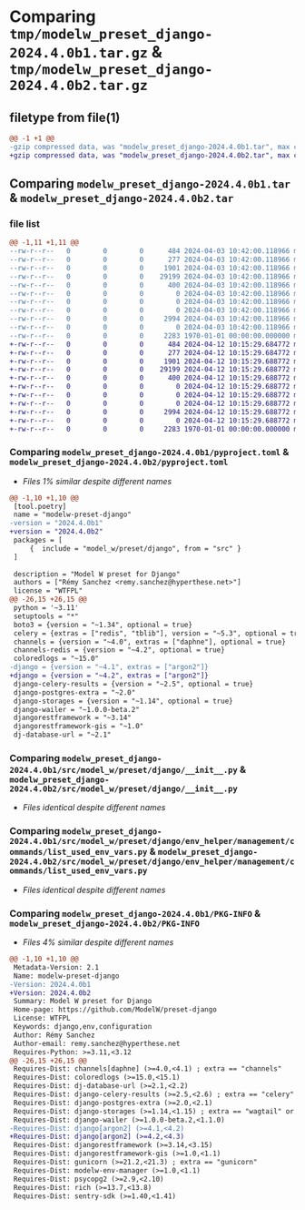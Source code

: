 # Comparing `tmp/modelw_preset_django-2024.4.0b1.tar.gz` & `tmp/modelw_preset_django-2024.4.0b2.tar.gz`

## filetype from file(1)

```diff
@@ -1 +1 @@
-gzip compressed data, was "modelw_preset_django-2024.4.0b1.tar", max compression
+gzip compressed data, was "modelw_preset_django-2024.4.0b2.tar", max compression
```

## Comparing `modelw_preset_django-2024.4.0b1.tar` & `modelw_preset_django-2024.4.0b2.tar`

### file list

```diff
@@ -1,11 +1,11 @@
--rw-r--r--   0        0        0      484 2024-04-03 10:42:00.118966 modelw_preset_django-2024.4.0b1/LICENSE
--rw-r--r--   0        0        0      277 2024-04-03 10:42:00.118966 modelw_preset_django-2024.4.0b1/README.md
--rw-r--r--   0        0        0     1901 2024-04-03 10:42:00.118966 modelw_preset_django-2024.4.0b1/pyproject.toml
--rw-r--r--   0        0        0    29199 2024-04-03 10:42:00.118966 modelw_preset_django-2024.4.0b1/src/model_w/preset/django/__init__.py
--rw-r--r--   0        0        0      400 2024-04-03 10:42:00.118966 modelw_preset_django-2024.4.0b1/src/model_w/preset/django/drf.py
--rw-r--r--   0        0        0        0 2024-04-03 10:42:00.118966 modelw_preset_django-2024.4.0b1/src/model_w/preset/django/env_helper/__init__.py
--rw-r--r--   0        0        0        0 2024-04-03 10:42:00.118966 modelw_preset_django-2024.4.0b1/src/model_w/preset/django/env_helper/management/__init__.py
--rw-r--r--   0        0        0        0 2024-04-03 10:42:00.118966 modelw_preset_django-2024.4.0b1/src/model_w/preset/django/env_helper/management/commands/__init__.py
--rw-r--r--   0        0        0     2994 2024-04-03 10:42:00.118966 modelw_preset_django-2024.4.0b1/src/model_w/preset/django/env_helper/management/commands/list_used_env_vars.py
--rw-r--r--   0        0        0        0 2024-04-03 10:42:00.118966 modelw_preset_django-2024.4.0b1/src/model_w/preset/django/py.typed
--rw-r--r--   0        0        0     2283 1970-01-01 00:00:00.000000 modelw_preset_django-2024.4.0b1/PKG-INFO
+-rw-r--r--   0        0        0      484 2024-04-12 10:15:29.684772 modelw_preset_django-2024.4.0b2/LICENSE
+-rw-r--r--   0        0        0      277 2024-04-12 10:15:29.684772 modelw_preset_django-2024.4.0b2/README.md
+-rw-r--r--   0        0        0     1901 2024-04-12 10:15:29.688772 modelw_preset_django-2024.4.0b2/pyproject.toml
+-rw-r--r--   0        0        0    29199 2024-04-12 10:15:29.688772 modelw_preset_django-2024.4.0b2/src/model_w/preset/django/__init__.py
+-rw-r--r--   0        0        0      400 2024-04-12 10:15:29.688772 modelw_preset_django-2024.4.0b2/src/model_w/preset/django/drf.py
+-rw-r--r--   0        0        0        0 2024-04-12 10:15:29.688772 modelw_preset_django-2024.4.0b2/src/model_w/preset/django/env_helper/__init__.py
+-rw-r--r--   0        0        0        0 2024-04-12 10:15:29.688772 modelw_preset_django-2024.4.0b2/src/model_w/preset/django/env_helper/management/__init__.py
+-rw-r--r--   0        0        0        0 2024-04-12 10:15:29.688772 modelw_preset_django-2024.4.0b2/src/model_w/preset/django/env_helper/management/commands/__init__.py
+-rw-r--r--   0        0        0     2994 2024-04-12 10:15:29.688772 modelw_preset_django-2024.4.0b2/src/model_w/preset/django/env_helper/management/commands/list_used_env_vars.py
+-rw-r--r--   0        0        0        0 2024-04-12 10:15:29.688772 modelw_preset_django-2024.4.0b2/src/model_w/preset/django/py.typed
+-rw-r--r--   0        0        0     2283 1970-01-01 00:00:00.000000 modelw_preset_django-2024.4.0b2/PKG-INFO
```

### Comparing `modelw_preset_django-2024.4.0b1/pyproject.toml` & `modelw_preset_django-2024.4.0b2/pyproject.toml`

 * *Files 1% similar despite different names*

```diff
@@ -1,10 +1,10 @@
 [tool.poetry]
 name = "modelw-preset-django"
-version = "2024.4.0b1"
+version = "2024.4.0b2"
 packages = [
     {  include = "model_w/preset/django", from = "src" }
 ]
 
 description = "Model W preset for Django"
 authors = ["Rémy Sanchez <remy.sanchez@hyperthese.net>"]
 license = "WTFPL"
@@ -26,15 +26,15 @@
 python = '~3.11'
 setuptools = "*"
 boto3 = {version = "~1.34", optional = true}
 celery = {extras = ["redis", "tblib"], version = "~5.3", optional = true}
 channels = {version = "~4.0", extras = ["daphne"], optional = true}
 channels-redis = {version = "~4.2", optional = true}
 coloredlogs = "~15.0"
-django = {version = "~4.1", extras = ["argon2"]}
+django = {version = "~4.2", extras = ["argon2"]}
 django-celery-results = {version = "~2.5", optional = true}
 django-postgres-extra = "~2.0"
 django-storages = {version = "~1.14", optional = true}
 django-wailer = "~1.0.0-beta.2"
 djangorestframework = "~3.14"
 djangorestframework-gis = "~1.0"
 dj-database-url = "~2.1"
```

### Comparing `modelw_preset_django-2024.4.0b1/src/model_w/preset/django/__init__.py` & `modelw_preset_django-2024.4.0b2/src/model_w/preset/django/__init__.py`

 * *Files identical despite different names*

### Comparing `modelw_preset_django-2024.4.0b1/src/model_w/preset/django/env_helper/management/commands/list_used_env_vars.py` & `modelw_preset_django-2024.4.0b2/src/model_w/preset/django/env_helper/management/commands/list_used_env_vars.py`

 * *Files identical despite different names*

### Comparing `modelw_preset_django-2024.4.0b1/PKG-INFO` & `modelw_preset_django-2024.4.0b2/PKG-INFO`

 * *Files 4% similar despite different names*

```diff
@@ -1,10 +1,10 @@
 Metadata-Version: 2.1
 Name: modelw-preset-django
-Version: 2024.4.0b1
+Version: 2024.4.0b2
 Summary: Model W preset for Django
 Home-page: https://github.com/ModelW/preset-django
 License: WTFPL
 Keywords: django,env,configuration
 Author: Rémy Sanchez
 Author-email: remy.sanchez@hyperthese.net
 Requires-Python: >=3.11,<3.12
@@ -26,15 +26,15 @@
 Requires-Dist: channels[daphne] (>=4.0,<4.1) ; extra == "channels"
 Requires-Dist: coloredlogs (>=15.0,<15.1)
 Requires-Dist: dj-database-url (>=2.1,<2.2)
 Requires-Dist: django-celery-results (>=2.5,<2.6) ; extra == "celery"
 Requires-Dist: django-postgres-extra (>=2.0,<2.1)
 Requires-Dist: django-storages (>=1.14,<1.15) ; extra == "wagtail" or extra == "storages"
 Requires-Dist: django-wailer (>=1.0.0-beta.2,<1.1.0)
-Requires-Dist: django[argon2] (>=4.1,<4.2)
+Requires-Dist: django[argon2] (>=4.2,<4.3)
 Requires-Dist: djangorestframework (>=3.14,<3.15)
 Requires-Dist: djangorestframework-gis (>=1.0,<1.1)
 Requires-Dist: gunicorn (>=21.2,<21.3) ; extra == "gunicorn"
 Requires-Dist: modelw-env-manager (>=1.0,<1.1)
 Requires-Dist: psycopg2 (>=2.9,<2.10)
 Requires-Dist: rich (>=13.7,<13.8)
 Requires-Dist: sentry-sdk (>=1.40,<1.41)
```


